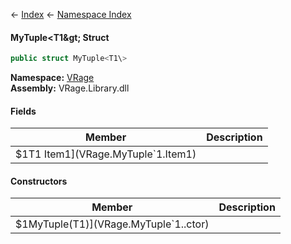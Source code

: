 ← [Index](Api-Index) ← [Namespace Index](Namespace-Index)

#### MyTuple&lt;T1\&gt; Struct

```csharp
public struct MyTuple<T1\>
```

**Namespace:** [VRage](VRage)  
**Assembly:** VRage.Library.dll

#### Fields

|Member|Description|
|---|---|
|\$1T1 Item1](VRage.MyTuple`1.Item1)||

#### Constructors

|Member|Description|
|---|---|
|\$1MyTuple(T1)](VRage.MyTuple`1..ctor)||

